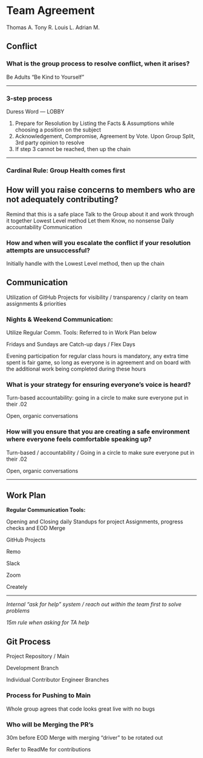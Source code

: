 # Team Agreement

Thomas A.
Tony R.
Louis L.
Adrian M.

## Conflict

### What is the group process to resolve conflict, when it arises?
Be Adults
“Be Kind to Yourself” 

---

### 3-step process

Duress Word — LOBBY

1. Prepare for Resolution by Listing the Facts & Assumptions while choosing a position on the subject
3. Acknowledgement, Compromise, Agreement by Vote. Upon Group Split, 3rd party opinion to resolve
4. If step 3 cannot be reached, then up the chain

---

### Cardinal Rule: Group Health comes first

## How will you raise concerns to members who are not adequately contributing?
Remind that this is a safe place
Talk to the Group about it and work through it together
Lowest Level method
Let them Know, no nonsense
Daily accountability
Communication

### How and when will you escalate the conflict if your resolution attempts are unsuccessful?
Initially handle with the Lowest Level method, then up the chain

## Communication

Utilization of GitHub Projects for visibility / transparency / clarity on team assignments & priorities

### Nights & Weekend Communication:
Utilize Regular Comm. Tools: Referred to in Work Plan below

Fridays and Sundays are Catch-up days / Flex Days

Evening participation for regular class hours is mandatory, any extra time spent is fair game, so long as everyone is in agreement and on board with the additional work being completed during these hours

### What is your strategy for ensuring everyone’s voice is heard?
Turn-based accountability: going in a circle to make sure everyone put in their .02

Open, organic conversations

### How will you ensure that you are creating a safe environment where everyone feels comfortable speaking up?
Turn-based / accountability / Going in a circle to make sure everyone put in their .02

Open, organic conversations

---

## Work Plan

**Regular Communication Tools:**

Opening and Closing daily Standups for project Assignments, progress checks and EOD Merge

GitHub Projects

Remo

Slack

Zoom
	
Creately

---

_Internal “ask for help” system / reach out within the team first to solve problems_

_15m rule when asking for TA help_

## Git Process

Project Repository / Main

Development Branch

Individual Contributor Engineer Branches

### Process for Pushing to Main

Whole group agrees that code looks great live with no bugs

### Who will be Merging the PR’s	
30m before EOD Merge with merging “driver” to be rotated out

Refer to ReadMe for contributions
